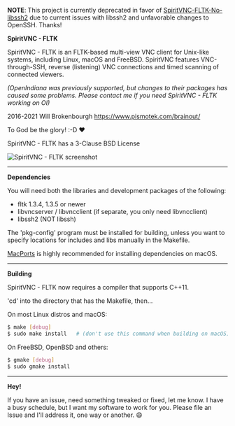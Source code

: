 __NOTE__:
This project is currently deprecated in favor of [SpiritVNC-FLTK-No-libssh2](https://github.com/willbprog127/spiritvnc-fltk-no-libssh2) due to current issues with libssh2 and unfavorable changes to OpenSSH.  Thanks!

__SpiritVNC - FLTK__

SpiritVNC - FLTK is an FLTK-based multi-view VNC client for Unix-like systems, including Linux, macOS and FreeBSD.
SpiritVNC features VNC-through-SSH, reverse (listening) VNC connections and timed scanning of
connected viewers.

_(OpenIndiana was previously supported, but changes to their packages has caused some problems.  Please contact me if you need SpiritVNC - FLTK working on OI)_

2016-2021 Will Brokenbourgh
https://www.pismotek.com/brainout/

To God be the glory! :-D :heart:

SpiritVNC - FLTK has a 3-Clause BSD License

![SpiritVNC - FLTK screenshot](https://www.pismotek.com/media/spiritvnc-fltk-2020-11.png)



- - - -

__Dependencies__

You will need both the libraries and development packages of the following:
- fltk 1.3.4, 1.3.5 or newer
- libvncserver / libvncclient (if separate, you only need libvncclient)
- libssh2 (NOT libssh)

The 'pkg-config' program must be installed for building, unless you want to specify locations for includes and libs manually in the Makefile.

[MacPorts](https://www.macports.org) is highly recommended for installing dependencies on macOS.


- - -

__Building__

SpiritVNC - FLTK now requires a compiler that supports C++11.

'cd' into the directory that has the Makefile, then...

On most Linux distros and macOS:
```sh
$ make [debug]
$ sudo make install   # (don't use this command when building on macOS)
```

On FreeBSD, OpenBSD and others:
```sh
$ gmake [debug]
$ sudo gmake install
```
- - -

__Hey!__

If you have an issue, need something tweaked or fixed, let me know.  I have a busy schedule, but I want my software to work for you.  Please file an Issue and I'll address it, one way or another. :smile:
